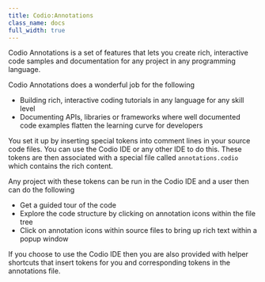```yaml
---
title: Codio:Annotations
class_name: docs
full_width: true
---
```


Codio Annotations is a set of features that lets you create rich, interactive code samples and documentation for any  project in any programming language. 

Codio Annotations does a wonderful job for the following

- Building rich, interactive coding tutorials in any language for any skill level
- Documenting APIs, libraries or frameworks where well documented code examples flatten the learning curve for developers

You set it up by inserting special tokens into comment lines in your source code files. You can use the Codio IDE or any other IDE to do this. These tokens are then associated with a special file called `annotations.codio` which contains the rich content.

Any project with these tokens can be run in the Codio IDE and a user then can do the following

- Get a guided tour of the code
- Explore the code structure by clicking on annotation icons within the file tree
- Click on annotation icons within source files to bring up rich text within a popup window

If you choose to use the Codio IDE then you are also provided with helper shortcuts that insert tokens for you and corresponding tokens in the annotations file. 

